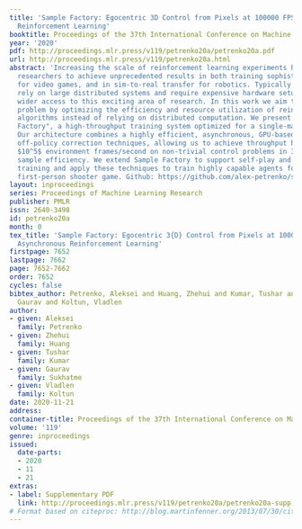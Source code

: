 ```yaml
---
title: 'Sample Factory: Egocentric 3D Control from Pixels at 100000 FPS with Asynchronous
  Reinforcement Learning'
booktitle: Proceedings of the 37th International Conference on Machine Learning
year: '2020'
pdf: http://proceedings.mlr.press/v119/petrenko20a/petrenko20a.pdf
url: http://proceedings.mlr.press/v119/petrenko20a.html
abstract: 'Increasing the scale of reinforcement learning experiments has allowed
  researchers to achieve unprecedented results in both training sophisticated agents
  for video games, and in sim-to-real transfer for robotics. Typically such experiments
  rely on large distributed systems and require expensive hardware setups, limiting
  wider access to this exciting area of research. In this work we aim to solve this
  problem by optimizing the efficiency and resource utilization of reinforcement learning
  algorithms instead of relying on distributed computation. We present the "Sample
  Factory", a high-throughput training system optimized for a single-machine setting.
  Our architecture combines a highly efficient, asynchronous, GPU-based sampler with
  off-policy correction techniques, allowing us to achieve throughput higher than
  $10^5$ environment frames/second on non-trivial control problems in 3D without sacrificing
  sample efficiency. We extend Sample Factory to support self-play and population-based
  training and apply these techniques to train highly capable agents for a multiplayer
  first-person shooter game. Github: https://github.com/alex-petrenko/sample-factory'
layout: inproceedings
series: Proceedings of Machine Learning Research
publisher: PMLR
issn: 2640-3498
id: petrenko20a
month: 0
tex_title: 'Sample Factory: Egocentric 3{D} Control from Pixels at 100000 {FPS} with
  Asynchronous Reinforcement Learning'
firstpage: 7652
lastpage: 7662
page: 7652-7662
order: 7652
cycles: false
bibtex_author: Petrenko, Aleksei and Huang, Zhehui and Kumar, Tushar and Sukhatme,
  Gaurav and Koltun, Vladlen
author:
- given: Aleksei
  family: Petrenko
- given: Zhehui
  family: Huang
- given: Tushar
  family: Kumar
- given: Gaurav
  family: Sukhatme
- given: Vladlen
  family: Koltun
date: 2020-11-21
address: 
container-title: Proceedings of the 37th International Conference on Machine Learning
volume: '119'
genre: inproceedings
issued:
  date-parts:
  - 2020
  - 11
  - 21
extras:
- label: Supplementary PDF
  link: http://proceedings.mlr.press/v119/petrenko20a/petrenko20a-supp.pdf
# Format based on citeproc: http://blog.martinfenner.org/2013/07/30/citeproc-yaml-for-bibliographies/
---
```

